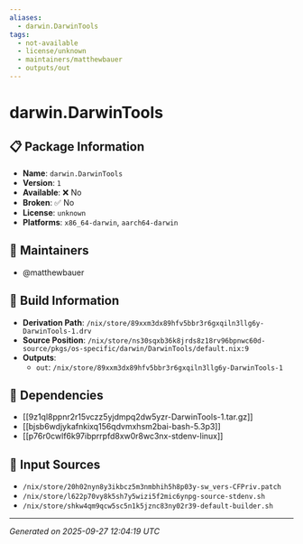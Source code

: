 ```yaml
---
aliases:
  - darwin.DarwinTools
tags:
  - not-available
  - license/unknown
  - maintainers/matthewbauer
  - outputs/out
---
```


# darwin.DarwinTools

## 📋 Package Information

- **Name**: `darwin.DarwinTools`
- **Version**: `1`
- **Available**: ❌ No
- **Broken**: ✅ No
- **License**: `unknown`
- **Platforms**: `x86_64-darwin`, `aarch64-darwin`
## 👥 Maintainers

- @matthewbauer


## 🔧 Build Information

- **Derivation Path**: `/nix/store/89xxm3dx89hfv5bbr3r6gxqiln3llg6y-DarwinTools-1.drv`
- **Source Position**: `/nix/store/ns30sqxb36k8jrds8z18rv96bpnwc60d-source/pkgs/os-specific/darwin/DarwinTools/default.nix:9`
- **Outputs**:
  - `out`:  `/nix/store/89xxm3dx89hfv5bbr3r6gxqiln3llg6y-DarwinTools-1`

## 🔗 Dependencies

- [[9z1ql8ppnr2r15vczz5yjdmpq2dw5yzr-DarwinTools-1.tar.gz]]
- [[bjsb6wdjykafnkixq156qdvmxhsm2bai-bash-5.3p3]]
- [[p76r0cwlf6k97ibprrpfd8xw0r8wc3nx-stdenv-linux]]

## 📁 Input Sources

- `/nix/store/20h02nyn8y3ikbcz5m3nmbhih5h8p03y-sw_vers-CFPriv.patch`
- `/nix/store/l622p70vy8k5sh7y5wizi5f2mic6ynpg-source-stdenv.sh`
- `/nix/store/shkw4qm9qcw5sc5n1k5jznc83ny02r39-default-builder.sh`

---
*Generated on 2025-09-27 12:04:19 UTC*
